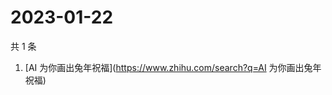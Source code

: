 # 2023-01-22

共 1 条

<!-- BEGIN -->
<!-- 最后更新时间 Sun Jan 22 2023 00:05:27 GMT+0800 (China Standard Time) -->

1. [AI 为你画出兔年祝福](https://www.zhihu.com/search?q=AI 为你画出兔年祝福)

<!-- END -->

